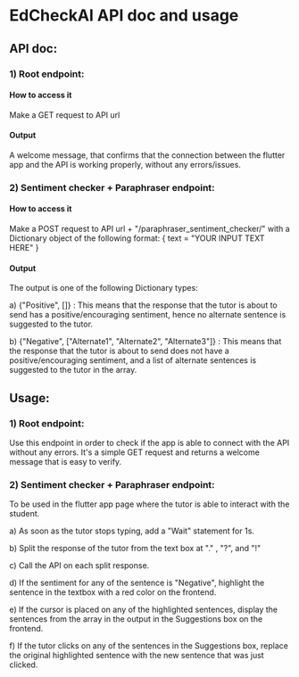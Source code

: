 # EdCheckAI API doc and usage

## API doc:

### 1) Root endpoint:

#### How to access it

Make a GET request to API url

#### Output

A welcome message, that confirms that the connection between the flutter app and the API is working properly, without any errors/issues.


### 2) Sentiment checker + Paraphraser endpoint:

#### How to access it

Make a POST request to API url + "/paraphraser_sentiment_checker/" with a Dictionary object of the following format:
{
text = "YOUR INPUT TEXT HERE"
}

#### Output

The output is one of the following Dictionary types:

a) {"Positive", []} : This means that the response that the tutor is about to send has a positive/encouraging sentiment, hence no alternate sentence is suggested to the tutor.


b) {"Negative", ["Alternate1", "Alternate2", "Alternate3"]} : This means that the response that the tutor is about to send does not have a positive/encouraging sentiment, and a list of alternate sentences is suggested to the tutor in the array.



## Usage:

### 1) Root endpoint:

Use this endpoint in order to check if the app is able to connect with the API without any errors. It's a simple GET request and returns a welcome message that is easy to verify.


### 2) Sentiment checker + Paraphraser endpoint:

To be used in the flutter app page where the tutor is able to interact with the student.

a) As soon as the tutor stops typing, add a "Wait" statement for 1s.

b) Split the response of the tutor from the text box at "." , "?", and "!"

c) Call the API on each split response.

d) If the sentiment for any of the sentence is "Negative", highlight the sentence in the textbox with a red color on the frontend.

e) If the cursor is placed on any of the highlighted sentences, display the sentences from the array in the output in the Suggestions box on the frontend.

f) If the tutor clicks on any of the sentences in the Suggestions box, replace the original highlighted sentence with the new sentence that was just clicked.
